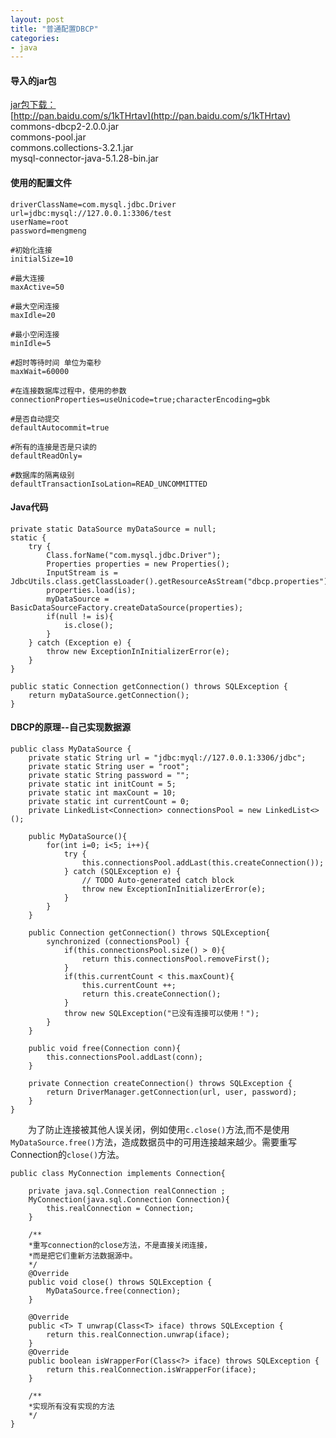 ```yaml
---
layout: post
title: "普通配置DBCP"
categories:
- java
---
```


#### 导入的jar包 ####
[jar包下载：](#)<br/>
[http://pan.baidu.com/s/1kTHrtav](http://pan.baidu.com/s/1kTHrtav)<br/>
	commons-dbcp2-2.0.0.jar<br/>
	commons-pool.jar<br/>
	commons.collections-3.2.1.jar<br/>
	mysql-connector-java-5.1.28-bin.jar<br/>

#### 使用的配置文件 ####

	driverClassName=com.mysql.jdbc.Driver
	url=jdbc:mysql://127.0.0.1:3306/test
	userName=root
	password=mengmeng
	
	#初始化连接
	initialSize=10
	
	#最大连接
	maxActive=50
	
	#最大空闲连接
	maxIdle=20
	
	#最小空闲连接
	minIdle=5
	
	#超时等待时间 单位为毫秒
	maxWait=60000
	
	#在连接数据库过程中，使用的参数
	connectionProperties=useUnicode=true;characterEncoding=gbk
	
	#是否自动提交
	defaultAutocommit=true
	
	#所有的连接是否是只读的
	defaultReadOnly=
	
	#数据库的隔离级别
	defaultTransactionIsoLation=READ_UNCOMMITTED

#### Java代码 ####

	private static DataSource myDataSource = null;
	static {
		try {
			Class.forName("com.mysql.jdbc.Driver");
			Properties properties = new Properties();
			InputStream is = JdbcUtils.class.getClassLoader().getResourceAsStream("dbcp.properties");
			properties.load(is);
			myDataSource = BasicDataSourceFactory.createDataSource(properties);
			if(null != is){
				is.close();
			}
		} catch (Exception e) {
			throw new ExceptionInInitializerError(e);
		}
	}

	public static Connection getConnection() throws SQLException {
		return myDataSource.getConnection();
	}

#### DBCP的原理--自己实现数据源 ####

	public class MyDataSource {
		private static String url = "jdbc:myql://127.0.0.1:3306/jdbc";
		private static String user = "root";
		private static String password = "";
		private static int initCount = 5;
		private static int maxCount = 10;
		private static int currentCount = 0;
		private LinkedList<Connection> connectionsPool = new LinkedList<>();
		
		public MyDataSource(){
			for(int i=0; i<5; i++){
				try {
					this.connectionsPool.addLast(this.createConnection());
				} catch (SQLException e) {
					// TODO Auto-generated catch block
					throw new ExceptionInInitializerError(e);
				}
			}
		}
		
		public Connection getConnection() throws SQLException{
			synchronized (connectionsPool) {
				if(this.connectionsPool.size() > 0){
					return this.connectionsPool.removeFirst();
				}
				if(this.currentCount < this.maxCount){
					this.currentCount ++;
					return this.createConnection();
				}
				throw new SQLException("已没有连接可以使用！");
			}
		}
		
		public void free(Connection conn){
			this.connectionsPool.addLast(conn);
		}
	
		private Connection createConnection() throws SQLException {
			return DriverManager.getConnection(url, user, password);
		}
	}

&emsp;&emsp;为了防止连接被其他人误关闭，例如使用`c.close()`方法,而不是使用`MyDataSource.free()`方法，造成数据员中的可用连接越来越少。需要重写Connection的`close()`方法。

	public class MyConnection implements Connection{
	
		private java.sql.Connection realConnection ;
		MyConnection(java.sql.Connection Connection){
			this.realConnection = Connection;
		}

		/**
		*重写connection的close方法，不是直接关闭连接，
		*而是把它们重新方法数据源中。
		*/
		@Override
		public void close() throws SQLException {
			MyDataSource.free(connection);
		}

		@Override
		public <T> T unwrap(Class<T> iface) throws SQLException {
			return this.realConnection.unwrap(iface);
		}
		@Override
		public boolean isWrapperFor(Class<?> iface) throws SQLException {
			return this.realConnection.isWrapperFor(iface);
		}

		/**
		*实现所有没有实现的方法
		*/
	}
















